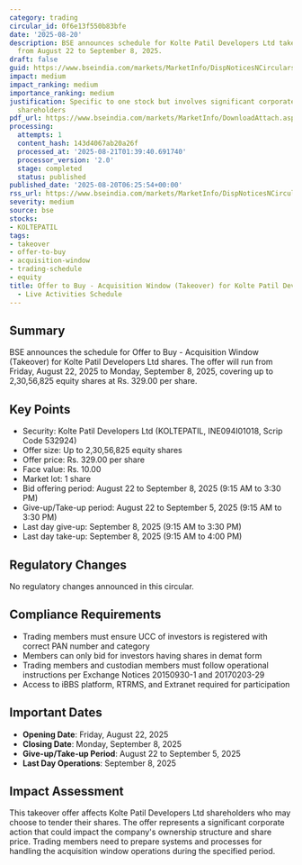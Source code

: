 ```yaml
---
category: trading
circular_id: 0f6e13f550b83bfe
date: '2025-08-20'
description: BSE announces schedule for Kolte Patil Developers Ltd takeover offer
  from August 22 to September 8, 2025.
draft: false
guid: https://www.bseindia.com/markets/MarketInfo/DispNoticesNCirculars.aspx?Noticeid={4AA62547-165D-4AE0-8A5F-5E761D4463EF}&noticeno=20250820-3&dt=08/20/2025&icount=3&totcount=60&flag=0
impact: medium
impact_ranking: medium
importance_ranking: medium
justification: Specific to one stock but involves significant corporate action affecting
  shareholders
pdf_url: https://www.bseindia.com/markets/MarketInfo/DownloadAttach.aspx?id=20250820-3&attachedId=
processing:
  attempts: 1
  content_hash: 143d4067ab20a26f
  processed_at: '2025-08-21T01:39:40.691740'
  processor_version: '2.0'
  stage: completed
  status: published
published_date: '2025-08-20T06:25:54+00:00'
rss_url: https://www.bseindia.com/markets/MarketInfo/DispNoticesNCirculars.aspx?Noticeid={4AA62547-165D-4AE0-8A5F-5E761D4463EF}&noticeno=20250820-3&dt=08/20/2025&icount=3&totcount=60&flag=0
severity: medium
source: bse
stocks:
- KOLTEPATIL
tags:
- takeover
- offer-to-buy
- acquisition-window
- trading-schedule
- equity
title: Offer to Buy - Acquisition Window (Takeover) for Kolte Patil Developers Ltd
  - Live Activities Schedule
---
```


## Summary

BSE announces the schedule for Offer to Buy - Acquisition Window (Takeover) for Kolte Patil Developers Ltd shares. The offer will run from Friday, August 22, 2025 to Monday, September 8, 2025, covering up to 2,30,56,825 equity shares at Rs. 329.00 per share.

## Key Points

- Security: Kolte Patil Developers Ltd (KOLTEPATIL, INE094I01018, Scrip Code 532924)
- Offer size: Up to 2,30,56,825 equity shares
- Offer price: Rs. 329.00 per share
- Face value: Rs. 10.00
- Market lot: 1 share
- Bid offering period: August 22 to September 8, 2025 (9:15 AM to 3:30 PM)
- Give-up/Take-up period: August 22 to September 5, 2025 (9:15 AM to 3:30 PM)
- Last day give-up: September 8, 2025 (9:15 AM to 3:30 PM)
- Last day take-up: September 8, 2025 (9:15 AM to 4:00 PM)

## Regulatory Changes

No regulatory changes announced in this circular.

## Compliance Requirements

- Trading members must ensure UCC of investors is registered with correct PAN number and category
- Members can only bid for investors having shares in demat form
- Trading members and custodian members must follow operational instructions per Exchange Notices 20150930-1 and 20170203-29
- Access to iBBS platform, RTRMS, and Extranet required for participation

## Important Dates

- **Opening Date**: Friday, August 22, 2025
- **Closing Date**: Monday, September 8, 2025
- **Give-up/Take-up Period**: August 22 to September 5, 2025
- **Last Day Operations**: September 8, 2025

## Impact Assessment

This takeover offer affects Kolte Patil Developers Ltd shareholders who may choose to tender their shares. The offer represents a significant corporate action that could impact the company's ownership structure and share price. Trading members need to prepare systems and processes for handling the acquisition window operations during the specified period.